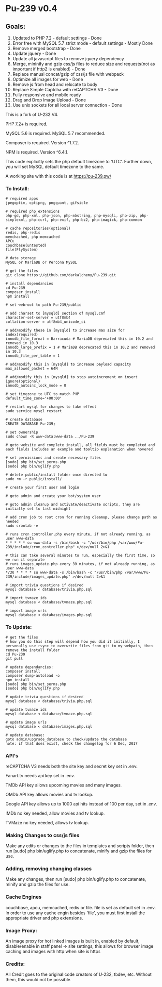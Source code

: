 # Pu-239 v0.4

## Goals:
1. Updated to PHP 7.2 - default settings - Done
2. Error free with MySQL 5.7 strict mode - default settings - Mostly Done
3. Remove merged bootstrap - Done
4. Update jquery - Done
5. Update all javascript files to remove jquery dependency
6. Merge, mininify and gzip css/js files to reduce size and requests(not as important if http2 is enabled) - Done
7. Replace manual concat/gzip of css/js file with webpack
8. Optimize all images for web - Done
9. Remove js from head and relocate to body
10. Replace Simple Captcha with reCAPTCHA V3 - Done
11. Fully responsive and mobile ready
12. Drag and Drop Image Upload - Done
13. Use unix sockets for all local server connection - Done

This is a fork of U-232 V4.

PHP 7.2+ is required.

MySQL 5.6 is required. MySQL 5.7 recommended.

Composer is required. Version ^1.7.2.

NPM is required. Version ^6.4.1.

This code explicitly sets the php default timezone to 'UTC'. Further down, you will set MySQL default timezone to the same.

A working site with this code is at https://pu-239.pw/

### To Install:
```
# required apps
jpegoptim, optipng, pngquant, gifsicle

# required php extensions
php-gd, php-xml, php-json, php-mbstring, php-mysqli, php-zip, php-simplexml, php-curl, php-exif, php-bz2, php-imagick, php-common

# cache repositories(optional)
redis, php-redis
memchached, php-memcached
APCu
couchbase(untested)
file(FlySystem)

# data storage
MySQL or MariaDB or Percona MySQL

# get the files
git clone https://github.com/darkalchemy/Pu-239.git

# install dependancies
cd Pu-239
composer install
npm install

# set webroot to path Pu-239/public

# add charset to [mysqld] section of mysql.cnf
character-set-server = utf8mb4
collation-server = utf8mb4_unicode_ci

# add/modify these in [mysqld] to increase max size for index(required)
innodb_file_format = Barracuda # MariaDB deprecated this in 10.2 and removed in 10.3
innodb_large_prefix = 1 # MariaDB deprecated this in 10.2 and removed in 10.3
innodb_file_per_table = 1

# add/modify this in [mysqld] to increase payload capacity
max_allowed_packet = 64M

# add/modify this in [mysqld] to stop autoincrement on insert ignore(optional)
innodb_autoinc_lock_mode = 0

# set timezone to UTC to match PHP
default_time_zone='+00:00'

# restart mysql for changes to take effect
sudo service mysql restart

# create database
CREATE DATABASE Pu-239;

# set ownership
sudo chown -R www-data:www-data ../Pu-239

# goto website and complete install, all fields must be completed and each fields includes an example and tooltip explanation when hovered

# set permissions and create necessary files
[sudo] php bin/set_perms.php
[sudo] php bin/uglify.php

# delete public/install folder once directed to
sudo rm -r public/install/

# create your first user and login

# goto admin and create your bot/system user

# goto admin cleanup and activate/deactivate scripts, they are initially set to last midnight

# add cron job to root cron for running cleanup, please change path as needed
sudo crontab -e

# runs cron_controller.php every minute, if not already running, as user www-data
* * * * * su www-data -s /bin/bash -c "/usr/bin/php /var/www/Pu-239/include/cron_controller.php" >/dev/null 2>&1

# this can take several minutes to run, especially the first time, so we run it separate
# runs images_update.php every 30 minutes, if not already running, as user www-data
*/30 * * * * su www-data -s /bin/bash -c "/usr/bin/php /var/www/Pu-239/include/images_update.php" >/dev/null 2>&1

# import trivia questions if desired
mysql database < database/trivia.php.sql

# import tvmaze ids
mysql database < database/tvmaze.php.sql

# import image urls
mysql database < database/images.php.sql
```

### To Update:
```
# get the files
# how you do this step will depend how you did it initially, I personally use rsync to overwrite files from git to my webpath, then remove the install folder
cd Pu-239
git pull

# update dependancies:
composer install
composer dump-autoload -o
npm install
[sudo] php bin/set_perms.php
[sudo] php bin/uglify.php

# update trivia questions if desired
mysql database < database/trivia.php.sql

# update tvmaze ids 
mysql database < database/tvmaze.php.sql

# update image urls 
mysql database < database/images.php.sql

# update database:
goto admin/upgrade_database to check/update the database
note: if that does exist, check the changelog for 6 Dec, 2017
```

### API's

reCAPTCHA V3 needs both the site key and secret key set in .env.

Fanart.tv needs api key set in .env.

TMDb API key allows upcoming movies and many images.

OMDb API key allows movies and tv lookup.

Google API key allows up to 1000 api hits instead of 100 per day, set in .env.

IMDb no key needed, allow movies and tv lookup.

TVMaze no key needed, allows tv lookup.


### Making Changes to css/js files

Make any edits or changes to the files in templates and scripts folder, then run [sudo] php bin/uglify.php to concatenate, minify and gzip the files for use.

### Adding, removing changing classes

Make any changes, then run [sudo] php bin/uglify.php to concatenate, minify and gzip the files for use.

### Cache Engines

couchbase, apcu, memcached, redis or file. file is set as default set in .env. In order to use any cache engin besides 'file', you must first install the appropriate driver and php extensions.


### Image Proxy:

An image proxy for hot linked images is built in, enabled by default, disable/enable in staff panel => site settings, this allows for browser image caching and images with http when site is https


### Credits:

All Credit goes to the original code creators of U-232, tbdev, etc. Without them, this would not be possible.
